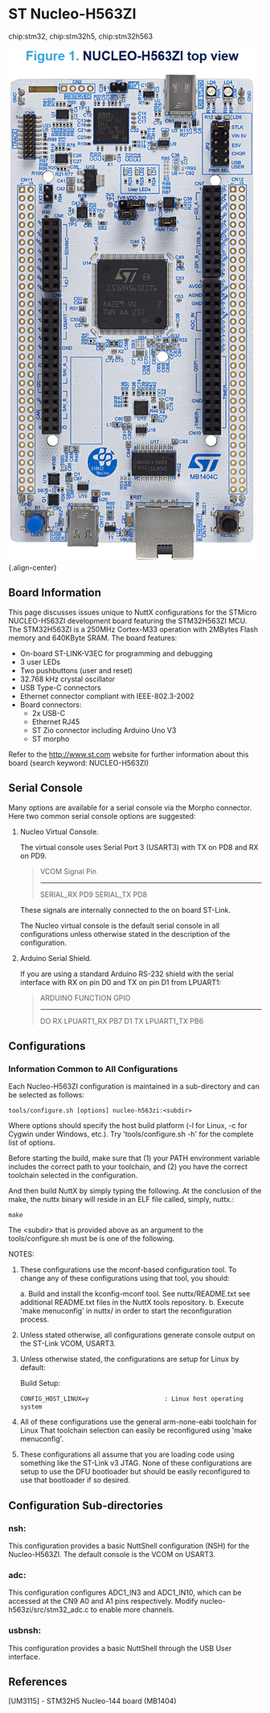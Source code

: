 ST Nucleo-H563ZI
================

chip:stm32, chip:stm32h5, chip:stm32h563

![](nucleo-h563zi.png){.align-center}

Board Information
-----------------

This page discusses issues unique to NuttX configurations for the
STMicro NUCLEO-H563ZI development board featuring the STM32H563ZI MCU.
The STM32H563ZI is a 250MHz Cortex-M33 operation with 2MBytes Flash
memory and 640KByte SRAM. The board features:

-   On-board ST-LINK-V3EC for programming and debugging
-   3 user LEDs
-   Two pushbuttons (user and reset)
-   32.768 kHz crystal oscillator
-   USB Type-C connectors
-   Ethernet connector compliant with IEEE-802.3-2002
-   Board connectors:
    -   2x USB-C
    -   Ethernet RJ45
    -   ST Zio connector including Arduino Uno V3
    -   ST morpho

Refer to the <http://www.st.com> website for further information about
this board (search keyword: NUCLEO-H563ZI)

Serial Console
--------------

Many options are available for a serial console via the Morpho
connector. Here two common serial console options are suggested:

1.  Nucleo Virtual Console.

    The virtual console uses Serial Port 3 (USART3) with TX on PD8 and
    RX on PD9.

    >   VCOM Signal   Pin
    >   ------------- -----
    >   SERIAL\_RX    PD9
    >   SERIAL\_TX    PD8

    These signals are internally connected to the on board ST-Link.

    The Nucleo virtual console is the default serial console in all
    configurations unless otherwise stated in the description of the
    configuration.

2.  Arduino Serial Shield.

    If you are using a standard Arduino RS-232 shield with the serial
    interface with RX on pin D0 and TX on pin D1 from LPUART1:

    >   ARDUINO   FUNCTION      GPIO
    >   --------- ------------- ------
    >   DO RX     LPUART1\_RX   PB7
    >   D1 TX     LPUART1\_TX   PB6

Configurations
--------------

### Information Common to All Configurations

Each Nucleo-H563ZI configuration is maintained in a sub-directory and
can be selected as follows:

    tools/configure.sh [options] nucleo-h563zi:<subdir>

Where options should specify the host build platform (-l for Linux, -c
for Cygwin under Windows, etc.). Try \'tools/configure.sh -h\' for the
complete list of options.

Before starting the build, make sure that (1) your PATH environment
variable includes the correct path to your toolchain, and (2) you have
the correct toolchain selected in the configuration.

And then build NuttX by simply typing the following. At the conclusion
of the make, the nuttx binary will reside in an ELF file called, simply,
nuttx.:

    make

The \<subdir\> that is provided above as an argument to the
tools/configure.sh must be is one of the following.

NOTES:

1.  These configurations use the mconf-based configuration tool. To
    change any of these configurations using that tool, you should:

    a.  Build and install the kconfig-mconf tool. See nuttx/README.txt
        see additional README.txt files in the NuttX tools repository.
    b.  Execute \'make menuconfig\' in nuttx/ in order to start the
        reconfiguration process.

2.  Unless stated otherwise, all configurations generate console output
    on the ST-Link VCOM, USART3.

3.  Unless otherwise stated, the configurations are setup for Linux by
    default:

    Build Setup:

        CONFIG_HOST_LINUX=y                     : Linux host operating system

4.  All of these configurations use the general arm-none-eabi toolchain
    for Linux That toolchain selection can easily be reconfigured using
    \'make menuconfig\'.

5.  These configurations all assume that you are loading code using
    something like the ST-Link v3 JTAG. None of these configurations are
    setup to use the DFU bootloader but should be easily reconfigured to
    use that bootloader if so desired.

Configuration Sub-directories
-----------------------------

### nsh:

This configuration provides a basic NuttShell configuration (NSH) for
the Nucleo-H563ZI. The default console is the VCOM on USART3.

### adc:

This configuration configures ADC1\_IN3 and ADC1\_IN10, which can be
accessed at the CN9 A0 and A1 pins respectively. Modify
nucleo-h563zi/src/stm32\_adc.c to enable more channels.

### usbnsh:

This configuration provides a basic NuttShell through the USB User
interface.

References
----------

\[UM3115\] - STM32H5 Nucleo-144 board (MB1404)
